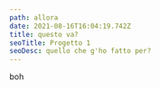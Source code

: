 ```yaml
---
path: allora
date: 2021-08-16T16:04:19.742Z
title: questo va?
seoTitle: Progetto 1
seoDesc: quello che g'ho fatto per?
---
```

boh